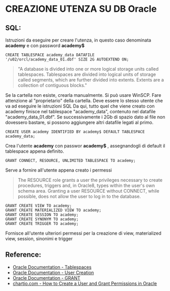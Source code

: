# CREAZIONE UTENZA SU DB Oracle
## SQL:

Istruzioni da eseguire per creare l'utenza, in questo caso denominata **academy** e con password **academy$**
		
	CREATE TABLESPACE academy_data DATAFILE '/u02/orcl/academy_data_01.dbf' SIZE 2G AUTOEXTEND ON;  

> "A database is divided into one or more logical storage units called tablespaces. Tablespaces are divided into logical units of storage called segments, which are further divided into extents. Extents are a collection of contiguous blocks."

Se la cartella non esiste, crearla manualmente. Si può usare WinSCP. Fare attenzione al "proprietario" della cartella.
Deve essere lo stesso utente che va ad eseguire le istruzioni SQL
Da qui, tutto quel che viene creato con academy finisce nel tablespace "academy_data", contenuto nel datafile "academy_data_01.dbf".
Se successivamente i 2Gb di spazio dato al file non dovessero bastare, si possono aggiungere altri datafile legati al primo.

	CREATE USER academy IDENTIFIED BY academy$ DEFAULT TABLESPACE academy_data;

Crea l'utente **academy** con passwor **academy$** , assegnandogli di default il tablespace appena definito.

	GRANT CONNECT, RESOURCE, UNLIMITED TABLESPACE TO academy;  

Serve a fornire all'utente appena creato i permessi
> The RESOURCE role grants a user the privileges necessary to create procedures, triggers and, in Oracle8, types within the user's own schema area. Granting a user RESOURCE without CONNECT, while possible, does not allow the user to log in to the database.


	GRANT CREATE VIEW TO academy; 
	GRANT CREATE MATERIALIZED VIEW TO academy;  
	GRANT CREATE SESSION TO academy;  
	GRANT CREATE SYNONYM TO academy;  
	GRANT CREATE TRIGGER TO academy;

Fornisce all'utente ulteriori permessi per la creazione di view, materialized view, session, sinonimi e trigger
	
## Reference:

* [Oracle Documentation - Tablespaces](https://docs.oracle.com/cd/B19306_01/server.102/b14220/physical.htm#i2009)
* [Oracle Documentation - User Creation](https://docs.oracle.com/cd/B19306_01/server.102/b14200/statements_8003.htm#:~:text=Use%20the%20CREATE%20USER%20statement,proxy%20application%20or%20application%20server.)
* [Oracle Documentation - GRANT](https://docs.oracle.com/javadb/10.8.3.0/ref/rrefsqljgrant.html)
* [chartio.com - How to Create a User and Grant Permissions in Oracle](https://chartio.com/resources/tutorials/how-to-create-a-user-and-grant-permissions-in-oracle/)